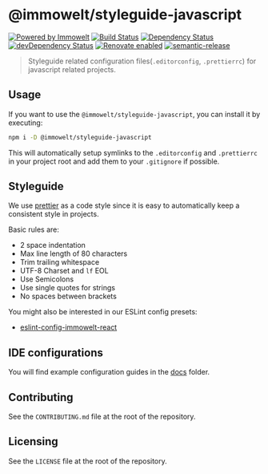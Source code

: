 # @immowelt/styleguide-javascript

[![Powered by Immowelt](https://img.shields.io/badge/powered%20by-immowelt-yellow.svg?colorB=ffb200)](https://stackshare.io/immowelt-group/)
[![Build Status](https://travis-ci.org/ImmoweltGroup/styleguide-javascript.svg?branch=master)](https://travis-ci.org/ImmoweltGroup/styleguide-javascript)
[![Dependency Status](https://david-dm.org/ImmoweltGroup/styleguide-javascript.svg)](https://david-dm.org/ImmoweltGroup/styleguide-javascript)
[![devDependency Status](https://david-dm.org/ImmoweltGroup/styleguide-javascript/dev-status.svg)](https://david-dm.org/ImmoweltGroup/styleguide-javascript#info=devDependencies&view=table)
[![Renovate enabled](https://img.shields.io/badge/renovate-enabled-brightgreen.svg)](https://renovateapp.com/)
[![semantic-release](https://img.shields.io/badge/%20%20%F0%9F%93%A6%F0%9F%9A%80-semantic--release-e10079.svg)](https://github.com/semantic-release/semantic-release)

> Styleguide related configuration files(`.editorconfig`, `.prettierrc`) for javascript related projects.

## Usage

If you want to use the `@immowelt/styleguide-javascript`, you can install it by executing:

```bash
npm i -D @immowelt/styleguide-javascript
```

This will automatically setup symlinks to the `.editorconfig` and `.prettierrc` in your project root and add them to your `.gitignore` if possible.

## Styleguide

We use [prettier](https://github.com/prettier/prettier) as a code style since it is easy to automatically keep a consistent style in projects.

Basic rules are:

* 2 space indentation
* Max line length of 80 characters
* Trim trailing whitespace
* UTF-8 Charset and `lf` EOL
* Use Semicolons
* Use single quotes for strings
* No spaces between brackets

You might also be interested in our ESLint config presets:

* [eslint-config-immowelt-react](https://github.com/ImmoweltGroup/eslint-config-immowelt-react)

## IDE configurations
You will find example configuration guides in the [docs](https://github.com/ImmoweltGroup/styleguide-javascript/tree/master/docs) folder.

## Contributing
See the `CONTRIBUTING.md` file at the root of the repository.

## Licensing
See the `LICENSE` file at the root of the repository.
